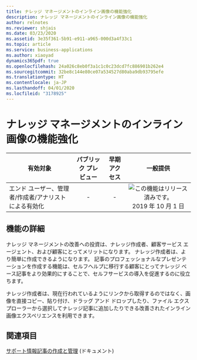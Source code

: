 ```yaml
---
title: ナレッジ マネージメントのインライン画像の機能強化
description: ナレッジ マネージメントのインライン画像の機能強化
author: relnotes
ms.reviewer: shjais
ms.date: 03/23/2020
ms.assetid: 3e35f361-5b91-e911-a965-000d3a4f33c1
ms.topic: article
ms.service: business-applications
ms.author: xiaoyad
dynamics365pdf: true
ms.openlocfilehash: 24a026c8eb0f3a1c1c0c23dcd7fc886901b262e4
ms.sourcegitcommit: 32be8c144e80ce07a534527d80aba9db93795efe
ms.translationtype: HT
ms.contentlocale: ja-JP
ms.lasthandoff: 04/01/2020
ms.locfileid: "3178925"
---
```

# <a name="knowledge-management-inline-image-enhancement"></a>ナレッジ マネージメントのインライン画像の機能強化


| 有効対象    |  パブリック プレビュー | 早期アクセス | 一般提供 | 
| ---------- | :----------: |:----------: |:----------: |
|エンド ユーザー、管理者/作成者/アナリストによる有効化|-|-| ![この機能はリリース済みです。](/dynamics365-release-plan/media/green-checkmark.png "この機能はリリース済みです。") 2019 年 10 月 1 日|






## <a name="feature-details"></a>機能の詳細
<!--feature detail start -->
ナレッジ マネージメントの改善への投資は、ナレッジ作成者、顧客サービス エージェント、および顧客にとってメリットになります。 ナレッジ作成者は、より簡単に作成できるようになります。 記事のプロフェッショナルなプレゼンテーションを作成する機能は、セルフヘルプに移行する顧客にとってナレッジ ベース記事をより効果的にすることで、セルフサービスの導入を促進するのに役立ちます。 

ナレッジ作成者は、現在行われているようにリンクから取得するのではなく、画像を直接コピー、貼り付け、ドラッグ アンド ドロップしたり、ファイル エクスプローラーから選択してナレッジ記事に追加したりできる改善されたインライン画像エクスペリエンスを利用できます。
<!--feature detail end -->










## <a name="see-also"></a>関連項目

[サポート情報記事の作成と管理](https://docs.microsoft.com/dynamics365/customer-service/customer-service-hub-user-guide-knowledge-article) (ドキュメント)
